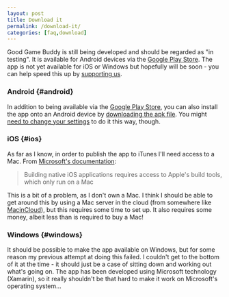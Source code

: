 ```yaml
---
layout: post
title: Download it
permalink: /download-it/
categories: [faq,download]
---
```


Good Game Buddy is still being developed and should be regarded as "in testing". It is available for Android devices via the [Google Play Store](https://play.google.com/store/apps/details?id=ggb.GoodGameBuddy). The app is not yet available for iOS or Windows but hopefully will be soon - you can help speed this up by [supporting us](/faq/funding/2021/11/13/support-us).

### Android {#android}
In addition to being available via the [Google Play Store](https://play.google.com/store/apps/details?id=ggb.GoodGameBuddy), you can also install the app onto an Android device by [downloading the apk file](https://github.com/goodgamebuddy/ggb/blob/main/android/ggb.GoodGameBuddy.apk?raw=true). You might [need to change your settings](https://www.techradar.com/how-to/what-is-an-apk-and-how-do-i-install-one) to do it this way, though.

### iOS {#ios}
As far as I know, in order to publish the app to iTunes I'll need access to a Mac. From [Microsoft's documentation](https://docs.microsoft.com/en-us/xamarin/ios/get-started/installation/windows/connecting-to-mac/):

> Building native iOS applications requires access to Apple's build tools, which only run on a Mac

This is a bit of a problem, as I don't own a Mac. I think I should be able to get around this by using a Mac server in the cloud (from somewhere like [MacinCloud](https://www.macincloud.com/)), but this requires some time to set up. It also requires some money, albeit less than is required to buy a Mac!

### Windows {#windows}
It should be possible to make the app available on Windows, but for some reason my previous attempt at doing this failed. I couldn't get to the bottom of it at the time - it should just be a case of sitting down and working out what's going on. The app has been developed using Microsoft technology (Xamarin), so it really shouldn't be that hard to make it work on Microsoft's operating system...
